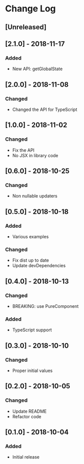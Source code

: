 # Change Log

## [Unreleased]

## [2.1.0] - 2018-11-17
### Added
- New API: getGlobalState

## [2.0.0] - 2018-11-08
### Changed
- Changed the API for TypeScript

## [1.0.0] - 2018-11-02
### Changed
- Fix the API
- No JSX in library code

## [0.6.0] - 2018-10-25
### Changed
- Non nullable updaters

## [0.5.0] - 2018-10-18
### Added
- Various examples
### Changed
- Fix dist up to date
- Update devDependencies

## [0.4.0] - 2018-10-13
### Changed
- BREAKING: use PureComponent
### Added
- TypeScript support

## [0.3.0] - 2018-10-10
### Changed
- Proper initial values

## [0.2.0] - 2018-10-05
### Changed
- Update README
- Refactor code

## [0.1.0] - 2018-10-04
### Added
- Initial release

